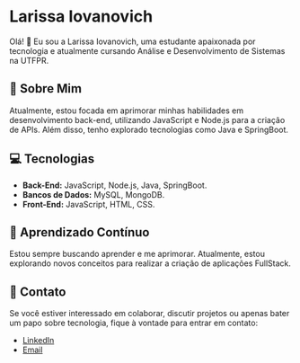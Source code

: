# Larissa Iovanovich

Olá! 👋 Eu sou a Larissa Iovanovich, uma estudante apaixonada por tecnologia e atualmente cursando Análise e Desenvolvimento de Sistemas na UTFPR.

## 🚀 Sobre Mim

Atualmente, estou focada em aprimorar minhas habilidades em desenvolvimento back-end, utilizando JavaScript e Node.js para a criação de APIs. Além disso, tenho explorado tecnologias como Java e SpringBoot.

## 💻 Tecnologias

- **Back-End:** JavaScript, Node.js, Java, SpringBoot.
- **Bancos de Dados:** MySQL, MongoDB.
- **Front-End:** JavaScript, HTML, CSS.

## 🌱 Aprendizado Contínuo

Estou sempre buscando aprender e me aprimorar. Atualmente, estou explorando novos conceitos para realizar a criação de aplicações FullStack.

## 🤝 Contato

Se você estiver interessado em colaborar, discutir projetos ou apenas bater um papo sobre tecnologia, fique à vontade para entrar em contato:

- [LinkedIn](https://www.linkedin.com/in/larissa-iovanovich/)
- [Email](lariiovanovich@gmail.com)


